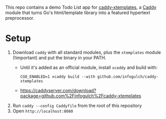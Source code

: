 This repo contains a demo Todo List app for
[caddy-xtemplates](https://github.com/infogulch/caddy-xtemplates), a
[Caddy](https://caddyserver.com) module that turns Go's html/template library
into a featured hypertext preprocessor.

# Setup

1. Download `caddy` with all standard modules, plus the `xtemplates` module (!important) and put the binary in your PATH.
    * Until it's added as an official module, install `xcaddy` and build with:

          CGO_ENABLED=1 xcaddy build --with github.com/infogulch/caddy-xtemplates

    * https://caddyserver.com/download?package=github.com%2Finfogulch%2Fcaddy-xtemplates
2. Run `caddy --config Caddyfile` from the root of this repository
3. Open `http://localhost:8080`
